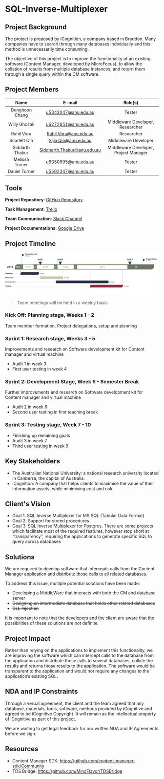 # SQL-Inverse-Multiplexer
## Project Background
The project is proposed by iCognition, a company based in Braddon. Many companies have to search through many databases individually and this method is unnecessarily time consuming.

The objective of this project is to improve the functionality of an existing software (Content Manager, developed by MicroFocus), to allow the collation of results from multiple database instances, and return them through a single query within the CM software.

## Project Members
| Name            | E-mail                      | Role(s)                               |
|:---------------:|:---------------------------:|:-------------------------------------:|
| Donghoon Chang  | u5342047@anu.edu.au         | Tester                                |
| Willy Ghozali   | u6272951@anu.edu.au         | Middleware Developer, Researcher      |
| Rahil Vora      | Rahil.Vora@anu.edu.au       | Researcher                            |
| Scarlett Qin    | Sijia.Qin@anu.edu.au        | Middleware Developer                  |
| Siddarth Thakur | Siddharth.Thakur@anu.edu.au | Middleware Developer, Project Manager |
| Melissa Turner  | u6350995@anu.edu.au         | Tester                                |
| Daniel Turner   | u5562347@anu.edu.au         | Tester                                |

## Tools
**Project Repository**: [GitHub Repository](https://github.com/DonghoonChang/SQL-Inverse-Multiplexer)

**Task Management**: [Trello](https://trello.com/b/aoQqv9bK/sql-inverse-multiplexer)

**Team Communication**: [Slack Channel](https://sqlinversemultiplexer.slack.com)

**Project Documentations**: [Google Drive](https://drive.google.com/open?id=0B0rwkz7FZXfTYjh4Z3YzSkZyMjg)

## Project Timeline
<img src="assets/timeline.png" width="800">

> Team meetings will be held in a weekly basis

### Kick Off: Planning stage, Weeks 1 - 2
Team member formation. Project delegations, setup and planning

### Sprint 1: Research stage, Weeks 3 - 5
Improvements and research on Software development kit for Content manager and virtual machine
*   Audit 1 in week 3
*   First user testing in week 4

### Sprint 2: Development Stage, Week 6 - Semester Break
Further improvements and research on Software development kit for Content manager and virtual machine
*   Audit 2 in week 6
*   Second user testing in first teaching break

### Sprint 3: Testing stage, Week 7 - 10
*   Finishing up remaining goals
*   Audit 3 in week 7
*   Third user testing in week 9

## Key Stakeholders
*   The Australian National University: a national research university located in Canberra, the capital of Australia.
*   iCognition: A company that helps clients to maximise the value of their information assets, while minimising cost and risk.

## Client's Vision
*   Goal 1: SQL Inverse Multiplexer for MS SQL (Tabular Data Format)
*   Goal 2: Support for stored procedures
*   Goal 3: SQL Inverse Multiplexer for Postgres. There are some projects which facilitate most of the required features, however stop short at “transparency”, requiring the applications to generate specific SQL to query across databases

## Solutions
We are required to develop software that intercepts calls from the Content Manager application and distribute those calls to all related databases.

To address this issue, multiple potential solutions have been made:
*   Developing a MiddleWare that interacts with both the CM and database server
*   ~~Designing an intermediate database that holds other related databases~~
*   ~~DLL Injection~~

It is important to note that the developers and the client are aware that
the possibilities of these solutions are not definite.

## Project Impact
Rather than relying on the applications to implement this functionality, we are improving the software which
can intercept calls to the database from the application and distribute those calls to several databases,
collate the results and returns those results to the application. The software would be transparent to
the application and would not require any changes to the application’s existing SQL.

## NDA and IP Constraints
Through a verbal agreement, the client and the team agreed that any database, materials, tools, software, methods provided by iCognitive and agreed to be iCognitive Copyright. It will remain as the intellectual property of iCognitive as part of this project.

We are waiting to get legal feedback for our written NDA and IP Agreements before we sign. 

## Resources
*   Content Manager SDK: <https://github.com/content-manager-sdk/Community>
*   TDS Bridge: <https://github.com/MindFlavor/TDSBridge>

